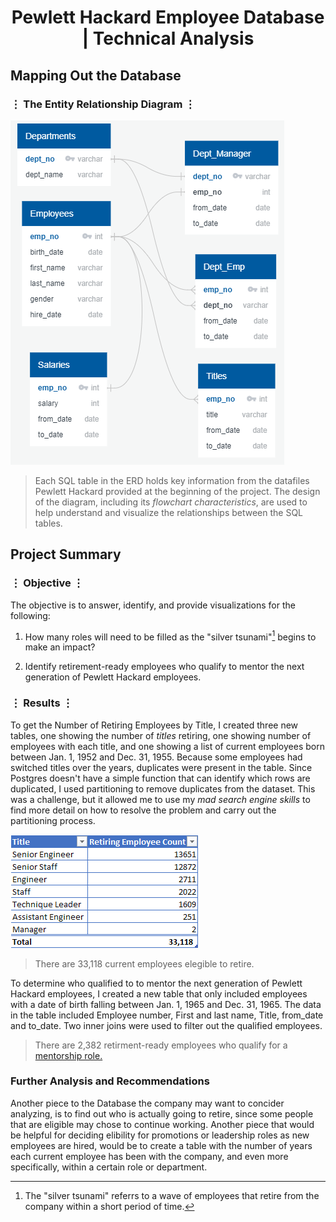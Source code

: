 <h1><center>Pewlett Hackard Employee Database | Technical Analysis</center></h1>
<h2>Mapping Out the Database</h2>
<h3>⋮ The Entity Relationship Diagram ⋮</h3>

![The Entity Relationship Diagram](EmployeeDB.png)
> Each SQL table in the ERD holds key information from the datafiles Pewlett Hackard provided at the beginning of the project. The design of the diagram, including its *flowchart characteristics*, are used to help understand and visualize the relationships between the SQL tables.

<h2>Project Summary</h2>
<h3>⋮ Objective ⋮</h3>

The objective is to answer, identify, and provide visualizations for the following:

1. How many roles will need to be filled as the "silver tsunami"[^1] begins to make an impact?

2. Identify retirement-ready employees who qualify to mentor the next generation of Pewlett Hackard employees.

[^1]: The "silver tsunami" referrs to a wave of employees that retire from the company within a short period of time.

<h3>⋮ Results ⋮</h3>

To get the Number of Retiring Employees by Title, I created three new tables, one showing the number of *titles* retiring, one showing number of employees with each title, and one showing a list of current employees born between Jan. 1, 1952 and Dec. 31, 1955. Because some employees had switched titles over the years, duplicates were present in the table. Since Postgres doesn't have a simple function that can identify which rows are duplicated, I used partitioning to remove duplicates from the dataset. This was a challenge, but it allowed me to use my *mad search engine skills* to find more detail on how to resolve the problem and carry out the partitioning process.

![Number of Retiring Employees by Title](Challenge/Data/retiring_titles.png)
> There are 33,118 current employees elegible to retire.

To determine who qualified to to mentor the next generation of Pewlett Hackard employees, I created a new table that only included employees with a date of birth falling between Jan. 1, 1965 and Dec. 31, 1965. The data in the table included Employee number, First and last name, Title, from_date and to_date. Two inner joins were used to filter out the qualified employees.

> There are 2,382 retirment-ready employees who qualify for a [mentorship role.](https://github.com/sierrah154/Pewlett-Hackard-Analysis/blob/master/Challenge/Data/mentorship.csv)

<h3>Further Analysis and Recommendations</h3>

Another piece to the Database the company may want to concider analyzing, is to find out who is actually going to retire, since some people that are eligible may chose to continue working. Another piece that would be helpful for deciding elibility for promotions or leadership roles as new employees are hired, would be to create a table with the number of years each current employee has been with the company, and even more specifically, within a certain role or department.

